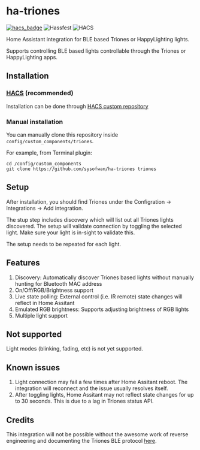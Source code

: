 # ha-triones
[![hacs_badge](https://img.shields.io/badge/HACS-Custom-41BDF5.svg)](https://github.com/sysofwan/ha-triones)
![Hassfest](https://github.com/sysofwan/ha-triones/actions/workflows/hassfest.yaml/badge.svg)
![HACS](https://github.com/sysofwan/ha-triones/actions/workflows/hacs.yml/badge.svg)

Home Assistant integration for BLE based Triones or HappyLighting lights.

Supports controlling BLE based lights controllable through the Triones or HappyLighting apps.

## Installation
### [HACS](https://hacs.xyz/) (recommended)
Installation can be done through [HACS custom repository](https://hacs.xyz/docs/faq/custom_repositories)

### Manual installation
You can manually clone this repository inside `config/custom_components/triones`.

For  example, from Terminal plugin:
```
cd /config/custom_components
git clone https://github.com/sysofwan/ha-triones triones
```

## Setup
After installation, you should find Triones under the Configration -> Integrations -> Add integration.

The stup step includes discovery which will list out all Triones lights discovered. The setup will validate connection by toggling the selected light. Make sure your light is in-sight to validate this.

The setup needs to be repeated for each light.

## Features
1. Discovery: Automatically discover Triones based lights without manually hunting for Bluetooth MAC address
2. On/Off/RGB/Brightness support
3. Live state polling: External control (i.e. IR remote) state changes will reflect in Home Assitant
4. Emulated RGB brightness: Supports adjusting brightness of RGB lights
5. Multiple light support

## Not supported
Light modes (blinking, fading, etc) is not yet supported.

## Known issues
1. Light connection may fail a few times after Home Assitant reboot. The integration will reconnect and the issue usually resolves itself.
2. After toggling lights, Home Assitant may not reflect state changes for up to 30 seconds. This is due to a lag in Triones status API.

## Credits
This integration will not be possible without the awesome work of reverse engineering and documenting the Triones BLE protocol [here](https://github.com/madhead/saberlight/blob/master/protocols/Triones/protocol.md).

